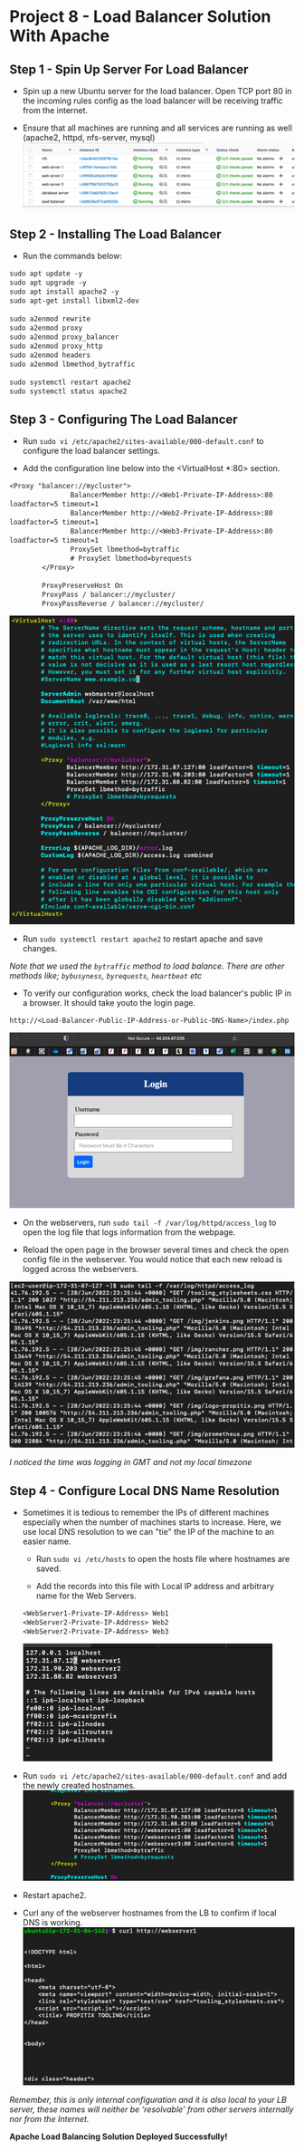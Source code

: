 # Project 8 - Load Balancer Solution With Apache

**Step 1 - Spin Up Server For Load Balancer**
---

- Spin up a new Ubuntu server for the load balancer. Open TCP port 80 in the incoming rules config as the load balancer will be receiving traffic from the internet.

- Ensure that all machines are running and all services are running as well (apache2, httpd, nfs-server, mysql)
![Cluster](allmachines.png)

**Step 2 - Installing The Load Balancer**
---

- Run the commands below:
```
sudo apt update -y
sudo apt upgrade -y
sudo apt install apache2 -y
sudo apt-get install libxml2-dev

sudo a2enmod rewrite
sudo a2enmod proxy
sudo a2enmod proxy_balancer
sudo a2enmod proxy_http
sudo a2enmod headers
sudo a2enmod lbmethod_bytraffic

sudo systemctl restart apache2
sudo systemctl status apache2
```

**Step 3 - Configuring The Load Balancer**
---

- Run `sudo vi /etc/apache2/sites-available/000-default.conf` to configure the load balancer settings.

- Add the configuration line below into the <VirtualHost *:80> section.
```
<Proxy "balancer://mycluster">
               BalancerMember http://<Web1-Private-IP-Address>:80 loadfactor=5 timeout=1
               BalancerMember http://<Web2-Private-IP-Address>:80 loadfactor=5 timeout=1
               BalancerMember http://<Web3-Private-IP-Address>:80 loadfactor=5 timeout=1
               ProxySet lbmethod=bytraffic
               # ProxySet lbmethod=byrequests
        </Proxy>

        ProxyPreserveHost On
        ProxyPass / balancer://mycluster/
        ProxyPassReverse / balancer://mycluster/
```

![Load Balancer Config](lbconf.png)

- Run `sudo systemctl restart apache2` to restart apache and save changes.

*Note that we used the `bytraffic` method to load balance. There are other methods like; `bybusyness`, `byrequests`, `heartbeat` etc*

- To verify our configuration works, check the load balancer's public IP in a browser. It should take youto the login page.
```
http://<Load-Balancer-Public-IP-Address-or-Public-DNS-Name>/index.php
```

![Login page](loginpage.png)

- On the webservers, run `sudo tail -f /var/log/httpd/access_log` to open the log file that logs information from the webpage.

- Reload the open page in the browser several times and check the open config file in the webserver. You would notice that each new reload is logged across the webservers.

![Reload page](reload.png)

*I noticed the time was logging in GMT and not my local timezone*

**Step 4 - Configure Local DNS Name Resolution**
---

- Sometimes it is tedious to remember the IPs of different machines especially when the number of machines starts to increase. Here, we use local DNS resolution to we can "tie" the IP of the machine to an easier name.

    - Run `sudo vi /etc/hosts` to open the hosts file where hostnames are saved.

    - Add the records into this file with Local IP address and arbitrary name for the Web Servers.
    ```
    <WebServer1-Private-IP-Address> Web1
    <WebServer2-Private-IP-Address> Web2
    <WebServer2-Private-IP-Address> Web3
    ```

    ![Hosts File](etchosts.png)

-  Run `sudo vi /etc/apache2/sites-available/000-default.conf` and add the newly created hostnames.
![Hostname](lbhostname.png)

- Restart apache2.

- Curl any of the webserver hostnames from the LB to confirm if local DNS is working.
![Curl](curl.png)

*Remember, this is only internal configuration and it is also local to your LB server, these names will neither be ‘resolvable’ from other servers internally nor from the Internet.*

**Apache Load Balancing Solution Deployed Successfully!**

